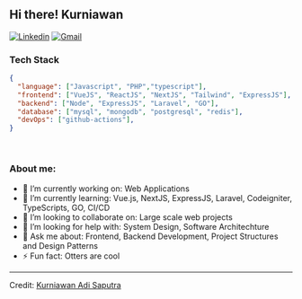 ## Hi there! Kurniawan

[![Linkedin](https://img.shields.io/badge/-LinkedIn-blue?style=flat&logo=Linkedin&logoColor=white)](https://www.linkedin.com/in/kurniawanadsptr/)
[![Gmail](https://img.shields.io/badge/-Gmail-c14438?style=flat&logo=Gmail&logoColor=white)](mailto:kurniawanadisaputra026@gmail.com)
<br>

### Tech Stack

```json
{
  "language": ["Javascript", "PHP","typescript"],
  "frontend": ["VueJS", "ReactJS", "NextJS", "Tailwind", "ExpressJS"],
  "backend": ["Node", "ExpressJS", "Laravel", "GO"],
  "database": ["mysql", "mongodb", "postgresql", "redis"],
  "devOps": ["github-actions"],
}
```

</br>

### About me:

- 🔭 I’m currently working on: Web Applications
- 🌱 I’m currently learning: Vue.js, NextJS, ExpressJS, Laravel, Codeigniter, TypeScripts, GO, CI/CD
- 👯 I’m looking to collaborate on: Large scale web projects
- 🤔 I’m looking for help with: System Design, Software Architechture
- 💬 Ask me about: Frontend, Backend Development, Project Structures and Design Patterns
- ⚡ Fun fact: Otters are cool

---

Credit: [Kurniawan Adi Saputra](https://github.com/kurniawanadsptr)
